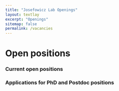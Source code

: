 ```yaml
---
title: "Josefowicz Lab Openings"
layout: textlay
excerpt: "Openings"
sitemap: false
permalink: /vacancies
---
```


# Open positions

### Current open positions

### Applications for PhD and Postdoc positions


<!--
No idea what this figure was supposed to be
<figure>
<img src="{{ site.url }}{{ site.baseurl }}/images/picpic/Gallery/DSC_1210696.jpg" width="95%">
</figure>
-->
